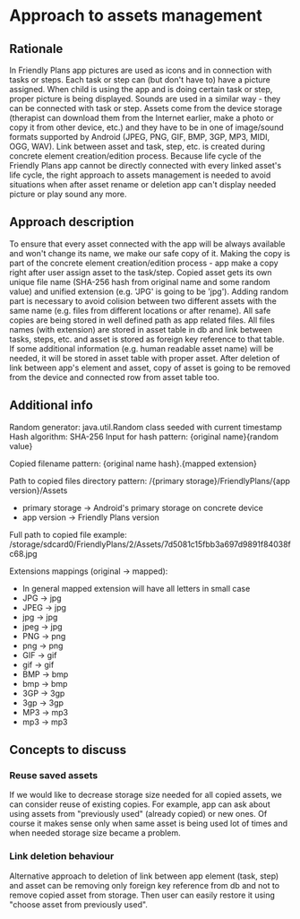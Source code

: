 # Approach to assets management
## Rationale

In Friendly Plans app pictures are used as icons and in connection with tasks or steps. Each task or step can (but don't have to) have a picture assigned. When child is using the app and is doing certain task or step, proper picture is being displayed. Sounds are used in a similar way - they can be connected with task or step. Assets come from the device storage (therapist can download them from the Internet earlier, make a photo or copy it from other device, etc.) and they have to be in one of image/sound formats supported by Android (JPEG, PNG, GIF, BMP, 3GP, MP3, MIDI, OGG, WAV). Link between asset and task, step, etc. is created during concrete element creation/edition process. Because life cycle of the Friendly Plans app cannot be directly connected with every linked asset's life cycle, the right approach to assets management is needed to avoid situations when after asset rename or deletion app can't display needed picture or play sound any more.

## Approach description

To ensure that every asset connected with the app will be always available and won't change its name, we make our safe copy of it. Making the copy is part of the concrete element creation/edition process - app make a copy right after user assign asset to the task/step. Copied asset gets its own unique file name (SHA-256 hash from original name and some random value) and unified extension (e.g. 'JPG' is going to be 'jpg'). Adding random part is necessary to avoid colision between two different assets with the same name (e.g. files from different locations or after rename). All safe copies are being stored in well defined path as app related files. All files names (with extension) are stored in asset table in db and link between tasks, steps, etc. and asset is stored as foreign key reference to that table. If some additional information (e.g. human readable asset name) will be needed, it will be stored in asset table with proper asset. After deletion of link between app's element and asset, copy of asset is going to be removed from the device and connected row from asset table too.

## Additional info

Random generator: java.util.Random class seeded with current timestamp
Hash algorithm: SHA-256
Input for hash pattern: {original name}{random value}

Copied filename pattern: {original name hash}.{mapped extension}

Path to copied files directory pattern: /{primary storage}/FriendlyPlans/{app version}/Assets
- primary storage -> Android's primary storage on concrete device
- app version -> Friendly Plans version

Full path to copied file example: /storage/sdcard0/FriendlyPlans/2/Assets/7d5081c15fbb3a697d9891f84038fc68.jpg

Extensions mappings (original -> mapped):
- In general mapped extension will have all letters in small case
- JPG -> jpg
- JPEG -> jpg
- jpg -> jpg
- jpeg -> jpg
- PNG -> png
- png -> png
- GIF -> gif
- gif -> gif
- BMP -> bmp
- bmp -> bmp
- 3GP -> 3gp
- 3gp -> 3gp
- MP3 -> mp3
- mp3 -> mp3

## Concepts to discuss
### Reuse saved assets

If we would like to decrease storage size needed for all copied assets, we can consider reuse of existing copies. For example, app can ask about using assets from "previously used" (already copied) or new ones. Of course it makes sense only when same asset is being used lot of times and when needed storage size became a problem.

### Link deletion behaviour

Alternative approach to deletion of link between app element (task, step) and asset can be removing only foreign key reference from db and not to remove copied asset from storage. Then user can easily restore it using "choose asset from previously used".
